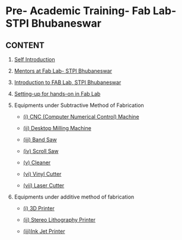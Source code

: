 # Pre- Academic Training- Fab Lab- STPI Bhubaneswar

## CONTENT  

1. [Self Introduction](selfintroduction.md)
2. [Mentors at Fab Lab- STPI Bhubaneswar](mentors.md)


3. [Introduction to FAB Lab, STPI Bhubaneswar](intro-to-fab-lab.md)

4. [Setting-up for hands-on in Fab Lab](setting-up.md)

5. Equipments under Subtractive Method of Fabrication
    - [(i) CNC (Computer Numerical Control) Machine](cnc.md)

    - [(ii) Desktop Milling Machine](desktopmillingmachine.md)

    - [(iii) Band Saw](band-saw.md)

    - [(iv) Scroll Saw](scroll-saw.md)

    - [(v) Cleaner](cleaner.md)

    - [(vi) Vinyl Cutter](vinyl-cutter.md)

    - [(vii) Laser Cutter](laser-cutter.md)

6. Equipments under additive method of fabrication

    - [(i) 3D Printer](3d-printer.md)

    - [(ii) Stereo Lithography Printer](stereolithographyprinter.md)

    - [(iii)Ink Jet Printer](inkjetprinter.md)
















